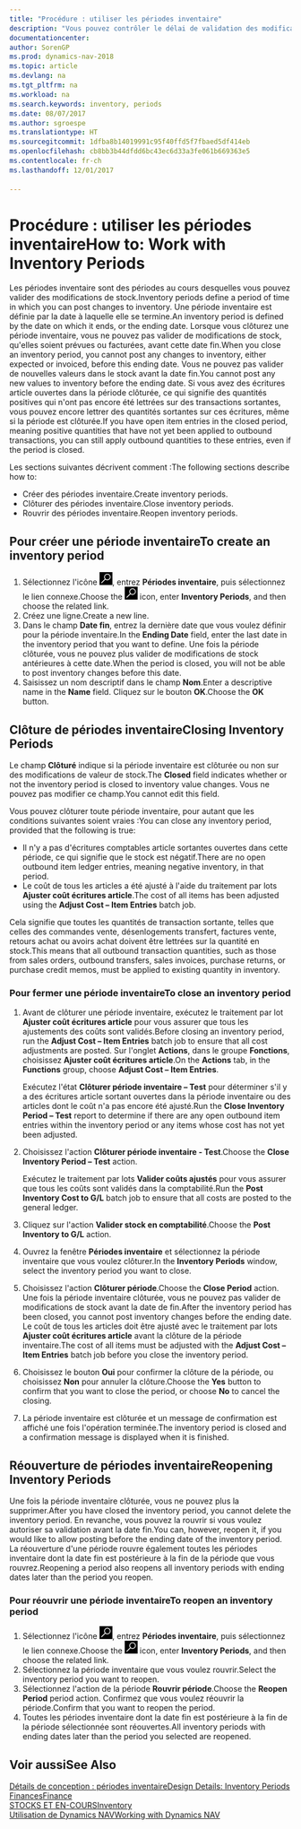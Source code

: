 ```yaml
---
title: "Procédure : utiliser les périodes inventaire"
description: "Vous pouvez contrôler le délai de validation des modifications du stock en définissant des périodes inventaire."
documentationcenter: 
author: SorenGP
ms.prod: dynamics-nav-2018
ms.topic: article
ms.devlang: na
ms.tgt_pltfrm: na
ms.workload: na
ms.search.keywords: inventory, periods
ms.date: 08/07/2017
ms.author: sgroespe
ms.translationtype: HT
ms.sourcegitcommit: 1dfba8b14019991c95f40ffd5f7fbaed5df414eb
ms.openlocfilehash: cb8bb3b44dfdd6bc43ec6d33a3fe061b669363e5
ms.contentlocale: fr-ch
ms.lasthandoff: 12/01/2017

---
```

# <a name="how-to-work-with-inventory-periods"></a><span data-ttu-id="5c395-103">Procédure : utiliser les périodes inventaire</span><span class="sxs-lookup"><span data-stu-id="5c395-103">How to: Work with Inventory Periods</span></span>
<span data-ttu-id="5c395-104">Les périodes inventaire sont des périodes au cours desquelles vous pouvez valider des modifications de stock.</span><span class="sxs-lookup"><span data-stu-id="5c395-104">Inventory periods define a period of time in which you can post changes to inventory.</span></span> <span data-ttu-id="5c395-105">Une période inventaire est définie par la date à laquelle elle se termine.</span><span class="sxs-lookup"><span data-stu-id="5c395-105">An inventory period is defined by the date on which it ends, or the ending date.</span></span> <span data-ttu-id="5c395-106">Lorsque vous clôturez une période inventaire, vous ne pouvez pas valider de modifications de stock, qu'elles soient prévues ou facturées, avant cette date fin.</span><span class="sxs-lookup"><span data-stu-id="5c395-106">When you close an inventory period, you cannot post any changes to inventory, either expected or invoiced, before this ending date.</span></span> <span data-ttu-id="5c395-107">Vous ne pouvez pas valider de nouvelles valeurs dans le stock avant la date fin.</span><span class="sxs-lookup"><span data-stu-id="5c395-107">You cannot post any new values to inventory before the ending date.</span></span> <span data-ttu-id="5c395-108">Si vous avez des écritures article ouvertes dans la période clôturée, ce qui signifie des quantités positives qui n'ont pas encore été lettrées sur des transactions sortantes, vous pouvez encore lettrer des quantités sortantes sur ces écritures, même si la période est clôturée.</span><span class="sxs-lookup"><span data-stu-id="5c395-108">If you have open item entries in the closed period, meaning positive quantities that have not yet been applied to outbound transactions, you can still apply outbound quantities to these entries, even if the period is closed.</span></span>  

<span data-ttu-id="5c395-109">Les sections suivantes décrivent comment :</span><span class="sxs-lookup"><span data-stu-id="5c395-109">The following sections describe how to:</span></span>  

* <span data-ttu-id="5c395-110">Créer des périodes inventaire.</span><span class="sxs-lookup"><span data-stu-id="5c395-110">Create inventory periods.</span></span>  
* <span data-ttu-id="5c395-111">Clôturer des périodes inventaire.</span><span class="sxs-lookup"><span data-stu-id="5c395-111">Close inventory periods.</span></span>  
* <span data-ttu-id="5c395-112">Rouvrir des périodes inventaire.</span><span class="sxs-lookup"><span data-stu-id="5c395-112">Reopen inventory periods.</span></span>  

## <a name="to-create-an-inventory-period"></a><span data-ttu-id="5c395-113">Pour créer une période inventaire</span><span class="sxs-lookup"><span data-stu-id="5c395-113">To create an inventory period</span></span>  
1. <span data-ttu-id="5c395-114">Sélectionnez l'icône ![Page ou état pour la recherche](media/ui-search/search_small.png "Page ou état pour la recherche"), entrez **Périodes inventaire**, puis sélectionnez le lien connexe.</span><span class="sxs-lookup"><span data-stu-id="5c395-114">Choose the ![Search for Page or Report](media/ui-search/search_small.png "Search for Page or Report icon") icon, enter **Inventory Periods**, and then choose the related link.</span></span>  
2. <span data-ttu-id="5c395-115">Créez une ligne.</span><span class="sxs-lookup"><span data-stu-id="5c395-115">Create a new line.</span></span>  
3. <span data-ttu-id="5c395-116">Dans le champ **Date fin**, entrez la dernière date que vous voulez définir pour la période inventaire.</span><span class="sxs-lookup"><span data-stu-id="5c395-116">In the **Ending Date** field, enter the last date in the inventory period that you want to define.</span></span> <span data-ttu-id="5c395-117">Une fois la période clôturée, vous ne pouvez plus valider de modifications de stock antérieures à cette date.</span><span class="sxs-lookup"><span data-stu-id="5c395-117">When the period is closed, you will not be able to post inventory changes before this date.</span></span>  
4. <span data-ttu-id="5c395-118">Saisissez un nom descriptif dans le champ **Nom**.</span><span class="sxs-lookup"><span data-stu-id="5c395-118">Enter a descriptive name in the **Name** field.</span></span> <span data-ttu-id="5c395-119">Cliquez sur le bouton **OK**.</span><span class="sxs-lookup"><span data-stu-id="5c395-119">Choose the **OK** button.</span></span>  

## <a name="closing-inventory-periods"></a><span data-ttu-id="5c395-120">Clôture de périodes inventaire</span><span class="sxs-lookup"><span data-stu-id="5c395-120">Closing Inventory Periods</span></span>  
<span data-ttu-id="5c395-121">Le champ **Clôturé** indique si la période inventaire est clôturée ou non sur des modifications de valeur de stock.</span><span class="sxs-lookup"><span data-stu-id="5c395-121">The **Closed** field indicates whether or not the inventory period is closed to inventory value changes.</span></span> <span data-ttu-id="5c395-122">Vous ne pouvez pas modifier ce champ.</span><span class="sxs-lookup"><span data-stu-id="5c395-122">You cannot edit this field.</span></span>  

<span data-ttu-id="5c395-123">Vous pouvez clôturer toute période inventaire, pour autant que les conditions suivantes soient vraies :</span><span class="sxs-lookup"><span data-stu-id="5c395-123">You can close any inventory period, provided that the following is true:</span></span>  

* <span data-ttu-id="5c395-124">Il n'y a pas d'écritures comptables article sortantes ouvertes dans cette période, ce qui signifie que le stock est négatif.</span><span class="sxs-lookup"><span data-stu-id="5c395-124">There are no open outbound item ledger entries, meaning negative inventory, in that period.</span></span>  
* <span data-ttu-id="5c395-125">Le coût de tous les articles a été ajusté à l'aide du traitement par lots **Ajuster coût écritures article**.</span><span class="sxs-lookup"><span data-stu-id="5c395-125">The cost of all items has been adjusted using the **Adjust Cost – Item Entries** batch job.</span></span>  

<span data-ttu-id="5c395-126">Cela signifie que toutes les quantités de transaction sortante, telles que celles des commandes vente, désenlogements transfert, factures vente, retours achat ou avoirs achat doivent être lettrées sur la quantité en stock.</span><span class="sxs-lookup"><span data-stu-id="5c395-126">This means that all outbound transaction quantities, such as those from sales orders, outbound transfers, sales invoices, purchase returns, or purchase credit memos, must be applied to existing quantity in inventory.</span></span>  

### <a name="to-close-an-inventory-period"></a><span data-ttu-id="5c395-127">Pour fermer une période inventaire</span><span class="sxs-lookup"><span data-stu-id="5c395-127">To close an inventory period</span></span>  
1. <span data-ttu-id="5c395-128">Avant de clôturer une période inventaire, exécutez le traitement par lot **Ajuster coût écritures article** pour vous assurer que tous les ajustements des coûts sont validés.</span><span class="sxs-lookup"><span data-stu-id="5c395-128">Before closing an inventory period, run the **Adjust Cost – Item Entries** batch job to ensure that all cost adjustments are posted.</span></span> <span data-ttu-id="5c395-129">Sur l'onglet **Actions**, dans le groupe **Fonctions**, choisissez **Ajuster coût écritures article**.</span><span class="sxs-lookup"><span data-stu-id="5c395-129">On the **Actions** tab, in the **Functions** group, choose **Adjust Cost – Item Entries**.</span></span>  

     <span data-ttu-id="5c395-130">Exécutez l'état **Clôturer période inventaire – Test** pour déterminer s'il y a des écritures article sortant ouvertes dans la période inventaire ou des articles dont le coût n'a pas encore été ajusté.</span><span class="sxs-lookup"><span data-stu-id="5c395-130">Run the **Close Inventory Period – Test** report to determine if there are any open outbound item entries within the inventory period or any items whose cost has not yet been adjusted.</span></span>  
2. <span data-ttu-id="5c395-131">Choisissez l'action **Clôturer période inventaire - Test**.</span><span class="sxs-lookup"><span data-stu-id="5c395-131">Choose the **Close Inventory Period – Test** action.</span></span>  

     <span data-ttu-id="5c395-132">Exécutez le traitement par lots **Valider coûts ajustés** pour vous assurer que tous les coûts sont validés dans la comptabilité.</span><span class="sxs-lookup"><span data-stu-id="5c395-132">Run the **Post Inventory Cost to G/L** batch job to ensure that all costs are posted to the general ledger.</span></span>  
3. <span data-ttu-id="5c395-133">Cliquez sur l'action **Valider stock en comptabilité**.</span><span class="sxs-lookup"><span data-stu-id="5c395-133">Choose the **Post Inventory to G/L** action.</span></span>  
4. <span data-ttu-id="5c395-134">Ouvrez la fenêtre **Périodes inventaire** et sélectionnez la période inventaire que vous voulez clôturer.</span><span class="sxs-lookup"><span data-stu-id="5c395-134">In the **Inventory Periods** window, select the inventory period you want to close.</span></span>  
5. <span data-ttu-id="5c395-135">Choisissez l'action **Clôturer période**.</span><span class="sxs-lookup"><span data-stu-id="5c395-135">Choose the **Close Period** action.</span></span> <span data-ttu-id="5c395-136">Une fois la période inventaire clôturée, vous ne pouvez pas valider de modifications de stock avant la date de fin.</span><span class="sxs-lookup"><span data-stu-id="5c395-136">After the inventory period has been closed, you cannot post inventory changes before the ending date.</span></span> <span data-ttu-id="5c395-137">Le coût de tous les articles doit être ajusté avec le traitement par lots **Ajuster coût écritures article** avant la clôture de la période inventaire.</span><span class="sxs-lookup"><span data-stu-id="5c395-137">The cost of all items must be adjusted with the **Adjust Cost – Item Entries** batch job before you close the inventory period.</span></span>  
6. <span data-ttu-id="5c395-138">Choisissez le bouton **Oui** pour confirmer la clôture de la période, ou choisissez **Non** pour annuler la clôture.</span><span class="sxs-lookup"><span data-stu-id="5c395-138">Choose the **Yes** button to confirm that you want to close the period, or choose **No** to cancel the closing.</span></span>  
7. <span data-ttu-id="5c395-139">La période inventaire est clôturée et un message de confirmation est affiché une fois l'opération terminée.</span><span class="sxs-lookup"><span data-stu-id="5c395-139">The inventory period is closed and a confirmation message is displayed when it is finished.</span></span>  

## <a name="reopening-inventory-periods"></a><span data-ttu-id="5c395-140">Réouverture de périodes inventaire</span><span class="sxs-lookup"><span data-stu-id="5c395-140">Reopening Inventory Periods</span></span>  
<span data-ttu-id="5c395-141">Une fois la période inventaire clôturée, vous ne pouvez plus la supprimer.</span><span class="sxs-lookup"><span data-stu-id="5c395-141">After you have closed the inventory period, you cannot delete the inventory period.</span></span> <span data-ttu-id="5c395-142">En revanche, vous pouvez la rouvrir si vous voulez autoriser sa validation avant la date fin.</span><span class="sxs-lookup"><span data-stu-id="5c395-142">You can, however, reopen it, if you would like to allow posting before the ending date of the inventory period.</span></span> <span data-ttu-id="5c395-143">La réouverture d'une période rouvre également toutes les périodes inventaire dont la date fin est postérieure à la fin de la période que vous rouvrez.</span><span class="sxs-lookup"><span data-stu-id="5c395-143">Reopening a period also reopens all inventory periods with ending dates later than the period you reopen.</span></span>  

### <a name="to-reopen-an-inventory-period"></a><span data-ttu-id="5c395-144">Pour réouvrir une période inventaire</span><span class="sxs-lookup"><span data-stu-id="5c395-144">To reopen an inventory period</span></span>  
1. <span data-ttu-id="5c395-145">Sélectionnez l'icône ![Page ou état pour la recherche](media/ui-search/search_small.png "Page ou état pour la recherche"), entrez **Périodes inventaire**, puis sélectionnez le lien connexe.</span><span class="sxs-lookup"><span data-stu-id="5c395-145">Choose the ![Search for Page or Report](media/ui-search/search_small.png "Search for Page or Report icon") icon, enter **Inventory Periods**, and then choose the related link.</span></span>  
2. <span data-ttu-id="5c395-146">Sélectionnez la période inventaire que vous voulez rouvrir.</span><span class="sxs-lookup"><span data-stu-id="5c395-146">Select the inventory period you want to reopen.</span></span>  
3. <span data-ttu-id="5c395-147">Sélectionnez l'action de la période **Rouvrir période**.</span><span class="sxs-lookup"><span data-stu-id="5c395-147">Choose the **Reopen Period** period action.</span></span> <span data-ttu-id="5c395-148">Confirmez que vous voulez réouvrir la période.</span><span class="sxs-lookup"><span data-stu-id="5c395-148">Confirm that you want to reopen the period.</span></span>  
4. <span data-ttu-id="5c395-149">Toutes les périodes inventaire dont la date fin est postérieure à la fin de la période sélectionnée sont réouvertes.</span><span class="sxs-lookup"><span data-stu-id="5c395-149">All inventory periods with ending dates later than the period you selected are reopened.</span></span>  

## <a name="see-also"></a><span data-ttu-id="5c395-150">Voir aussi</span><span class="sxs-lookup"><span data-stu-id="5c395-150">See Also</span></span>  
[<span data-ttu-id="5c395-151">Détails de conception : périodes inventaire</span><span class="sxs-lookup"><span data-stu-id="5c395-151">Design Details: Inventory Periods</span></span>](design-details-inventory-periods.md)  
[<span data-ttu-id="5c395-152">Finances</span><span class="sxs-lookup"><span data-stu-id="5c395-152">Finance</span></span>](finance.md)  
[<span data-ttu-id="5c395-153">STOCKS ET EN-COURS</span><span class="sxs-lookup"><span data-stu-id="5c395-153">Inventory</span></span>](inventory-manage-inventory.md)  
[<span data-ttu-id="5c395-154">Utilisation de Dynamics NAV</span><span class="sxs-lookup"><span data-stu-id="5c395-154">Working with Dynamics NAV</span></span>](ui-work-product.md)

